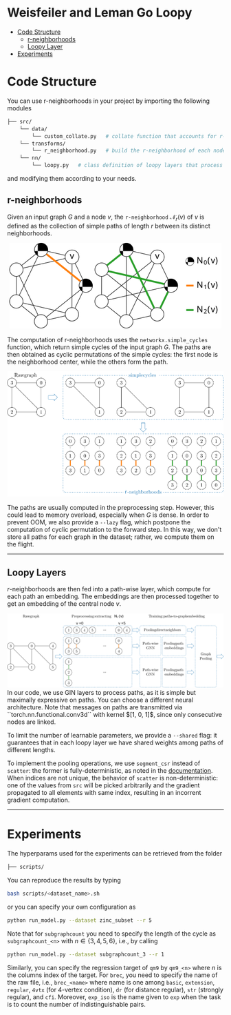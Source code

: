 # Weisfeiler and Leman Go Loopy
+ [Code Structure](#code-structure)
    - [r-neighborhoods](#r-neighborhoods)
    - [Loopy Layer](#loopy_layer)
+ [Experiments](#experiments)

# Code Structure
You can use r-neighborhoods in your project by importing the following modules
```bash
├── src/
    └── data/
        └── custom_collate.py   # collate function that accounts for r-neighborhoods
    └── transforms/
        └── r_neighborhood.py   # build the r-neighborhood of each node in the graph
    └── nn/
        └── loopy.py   # class definition of loopy layers that process r-neighborhoods
```
and modifying them according to your needs.

## r-neighborhoods
Given an input graph $G$ and a node $v$, the ``r-neighborhood`` $\mathcal{N}_r(v)$ of $v$ is defined as the collection of simple paths of length $r$ between its distinct neighborhoods.
<center>
<img src="imgs/Nr.svg">
</center>

The computation of r-neighborhoods uses the ``networkx.simple_cycles`` function, which return simple cycles of the input graph $G$. The paths are then obtained as cyclic permutations of the simple cycles: the first node is the neighborhood center, while the others form the path.
<center>
<img src="imgs/Nr_computation.svg">
</center>

The paths are usually computed in the preprocessing step. However, this could lead to memory overload, especially when $G$ is dense. In order to prevent OOM, we also provide a ``--lazy`` flag, which postpone the computation of cyclic permutation to the forward step. In this way, we don't store all paths for each graph in the dataset; rather, we compute them on the flight.

---

## Loopy Layers
$r$-neighborhoods are then fed into a path-wise layer, which compute for each path an embedding. The embeddings are then processed together to get an embedding of the central node $v$.
<center>
<img src="imgs/lMPNN.svg">
</center>
In our code, we use GIN layers to process paths, as it is simple but maximally expressive on paths. You can choose a different neural architecture. Note that messages on paths are transmitted via ``torch.nn.functional.conv3d`` with kernel $[1, 0, 1]$, since only consecutive nodes are linked.

To limit the number of learnable parameters, we provide a ``--shared`` flag: it guarantees that in each loopy layer we have shared weights among paths of different lengths.

To implement the pooling operations, we use ``segment_csr``  instead of ``scatter``: the former is fully-deterministic, as noted in the [documentation](https://pytorch-scatter.readthedocs.io/en/latest/functions/segment_csr.html). When indices are not unique, the behavior of ``scatter`` is non-deterministic: one of the values from ``src`` will be picked arbitrarily and the gradient propagated to all elements with same index, resulting in an incorrent gradient computation.

---

# Experiments

The hyperparams used for the experiments can be retrieved from the folder
```bash
├── scripts/
```
You can reproduce the results by typing
```bash
bash scripts/<dataset_name>.sh
```
or you can specify your own configuration as
```bash
python run_model.py --dataset zinc_subset --r 5
```
Note that for ``subgraphcount`` you need to specify the length of the cycle as ``subgraphcount_<n>`` with $n\in\{3, 4, 5, 6\}$, i.e., by calling
```bash
python run_model.py --dataset subgraphcount_3 --r 1
```
Similarly, you can specify the regression target of ``qm9`` by ``qm9_<n>`` where $n$ is the columns index of the target. For ``brec``, you need to specify the name of the raw file, i.e., ``brec_<name>`` where name is one among ``basic``, ``extension``, ``regular``, ``4vtx`` (for 4-vertex condition), ``dr`` (for distance regular), ``str`` (strongly regular), and ``cfi``. Moreover, ``exp_iso`` is the name given to ``exp`` when the task is to count the number of indistinguishable pairs.


